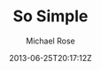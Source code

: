 ---
title: "So Simple"
github: https://github.com/mmistakes/so-simple-theme
demo: https://mmistakes.github.io/so-simple-theme/
author: Michael Rose
ssg:
  - Jekyll
cms:
  - No Cms
date: 2013-06-25T20:17:12Z
github_branch: master
description: "A simple Jekyll theme for words and pictures."
---